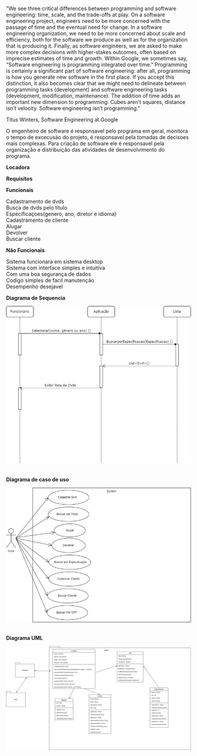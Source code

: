 "We see three critical differences between programming and software engineering: time, scale, and the trade-offs at play. On a software engineering project, engineers need to be more concerned with the passage of time and the eventual need for change. In a software engineering organization, we need to be more concerned about scale and efficiency, both for the software we produce as well as for the organization that is producing it. Finally, as software engineers, we are asked to make more complex decisions with higher-stakes outcomes, often based on imprecise estimates of time and growth. Within Google, we sometimes say, “Software engineering is programming integrated over time.” Programming is certainly a significant part of software engineering: after all, programming is how you generate new software in the first place. If you accept this distinction, it also becomes clear that we might need to delineate between programming tasks (development) and software engineering tasks (development, modification, maintenance). The addition of time adds an important new dimension to programming. Cubes aren’t squares, distance isn’t velocity. Software engineering isn’t programming."

Titus Winters, Software Engineering at Google


O engenheiro de software é responsavel pelo programa em geral, monitora o tempo de excecusão do projeto, é responsavel pela tomadas de decisoes mais complexas. 
Para criação de software ele é responsavel pela organização  e distribuição das atividades de desenvolvimento do programa.





**Locadora**

**Requisitos** 

**Funcionais**<br>

Cadastramento de dvds<br>
Busca de dvds pelo titulo <br>
Especificaçoes(genero, ano, diretor e idioma)<br>
Cadastramento de cliente<br>
Alugar<br>
Devolver<br>
Buscar cliente<br>


**Não Funcionais**<br>

Sistema funcionara em sistema desktop<br>
Sistema com interface simples e intuitiva<br>
Com uma boa segurança de dados<br>
Codigo simples de facil manutenção<br>
Desempenho desejavel<br>

**Diagrama de Sequencia** <br>

<img src="/Engenharia de Software/Diagramas/Diagrama de sequencia.png"><br><br>

**Diagrama de caso de uso**<br>

<img src="/Engenharia de Software/Diagramas/Diagrama de caso de uso.png"><br><br>

**Diagrama UML**

<img src="/Engenharia de Software/Diagramas/UML.png"><br><br>
